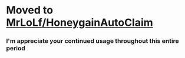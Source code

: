 # Moved to [MrLoLf/HoneygainAutoClaim](https://github.com/MrLoLf/HoneygainAutoClaim)
### I'm appreciate your continued usage throughout this entire period

